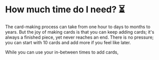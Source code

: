 How much time do I need? :hourglass_flowing_sand:
========

The card-making process can take from one hour to days to months to years. But the joy of making cards is that you can keep adding cards; it's always a finished piece, yet never reaches an end. There is no pressure; you can start with 10 cards and add more if you feel like later.

While you can use your in-between times to add cards, 